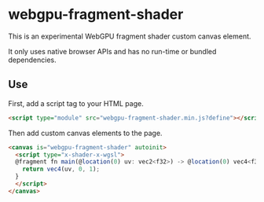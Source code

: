 # webgpu-fragment-shader

This is an experimental WebGPU fragment shader custom canvas element.

It only uses native browser APIs and has no run-time or bundled dependencies.

## Use

First, add a script tag to your HTML page.

```html
<script type="module" src="webgpu-fragment-shader.min.js?define"></script>
```

Then add custom canvas elements to the page.

```html
<canvas is="webgpu-fragment-shader" autoinit>
  <script type="x-shader-x-wgsl">
  @fragment fn main(@location(0) uv: vec2<f32>) -> @location(0) vec4<f32> {
    return vec4(uv, 0, 1);
  }
  </script>
</canvas>
```
